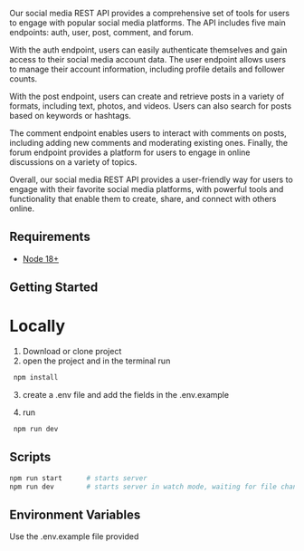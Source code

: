 Our social media REST API provides a comprehensive set of tools for users to engage with popular social media platforms. The API includes five main endpoints: auth, user, post, comment, and forum.

With the auth endpoint, users can easily authenticate themselves and gain access to their social media account data. The user endpoint allows users to manage their account information, including profile details and follower counts.


With the post endpoint, users can create and retrieve posts in a variety of formats, including text, photos, and videos. Users can also search for posts based on keywords or hashtags.


The comment endpoint enables users to interact with comments on posts, including adding new comments and moderating existing ones. Finally, the forum endpoint provides a platform for users to engage in online discussions on a variety of topics.


Overall, our social media REST API provides a user-friendly way for users to engage with their favorite social media platforms, with powerful tools and functionality that enable them to create, share, and connect with others online.


## Requirements

- [Node 18+](https://nodejs.org/en/download/)



## Getting Started

# Locally
1. Download  or clone project 
2. open the project and in the terminal run 
```bash
 npm install 
```
3. create a .env file and add the fields in the .env.example 

4. run 
```bash 
 npm run dev 
```


## Scripts
```bash
npm run start      # starts server
npm run dev        # starts server in watch mode, waiting for file changes
```

## Environment Variables

Use the .env.example file provided 
